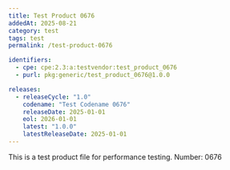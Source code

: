 ```yaml
---
title: Test Product 0676
addedAt: 2025-08-21
category: test
tags: test
permalink: /test-product-0676

identifiers:
  - cpe: cpe:2.3:a:testvendor:test_product_0676
  - purl: pkg:generic/test_product_0676@1.0.0

releases:
  - releaseCycle: "1.0"
    codename: "Test Codename 0676"
    releaseDate: 2025-01-01
    eol: 2026-01-01
    latest: "1.0.0"
    latestReleaseDate: 2025-01-01
---
```


This is a test product file for performance testing. Number: 0676
